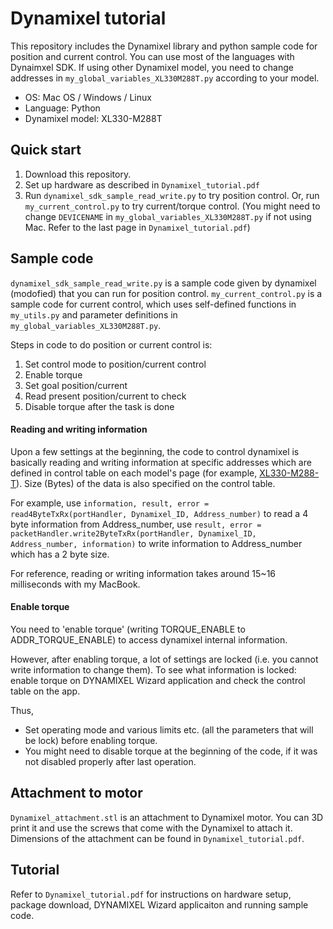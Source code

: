 # Dynamixel tutorial

This repository includes the Dynamixel library and python sample code for position and current control.
You can use most of the languages with Dynaimxel SDK. If using other Dynamixel model, you need to change addresses in `my_global_variables_XL330M288T.py` according to your model.

- OS: Mac OS / Windows / Linux
- Language: Python
- Dynamixel model: XL330-M288T 

## Quick start
1. Download this repository.
2. Set up hardware as described in `Dynamixel_tutorial.pdf`
3. Run `dynamixel_sdk_sample_read_write.py` to try position control. Or, run `my_current_control.py` to try current/torque control. 
    (You might need to change `DEVICENAME` in `my_global_variables_XL330M288T.py` if not using Mac. Refer to the last page in `Dynamixel_tutorial.pdf`)

## Sample code
`dynamixel_sdk_sample_read_write.py` is a sample code given by dynamixel (modofied) that you can run for position control.
`my_current_control.py` is a sample code for current control, which uses self-defined functions in `my_utils.py` and parameter definitions in `my_global_variables_XL330M288T.py`.

Steps in code to do position or current control is:
1. Set control mode to position/current control
2. Enable torque
3. Set goal position/current
4. Read present position/current to check
5. Disable torque after the task is done

#### Reading and writing information

Upon a few settings at the beginning, the code to control dynamixel is basically reading and writing information at specific addresses which are defined in control table on each model's page (for example, [XL330-M288-T](https://emanual.robotis.com/docs/en/dxl/x/xl330-m288/#control-table-description)).
Size (Bytes) of the data is also specified on the control table. 

For example, use `information, result, error = read4ByteTxRx(portHandler, Dynamixel_ID, Address_number)` to read a 4 byte information from Address_number, use `result, error = packetHandler.write2ByteTxRx(portHandler, Dynamixel_ID, Address_number, information)` to write information to Address_number which has a 2 byte size.

For reference, reading or writing information takes around 15~16 milliseconds with my MacBook.

#### Enable torque

You need to 'enable torque' (writing TORQUE_ENABLE to ADDR_TORQUE_ENABLE) to access dynamixel internal information.

However, after enabling torque, a lot of settings are locked (i.e. you cannot write information to change them). To see what information is locked: enable torque on DYNAMIXEL Wizard application and check the control table on the app.

Thus,
- Set operating mode and various limits etc. (all the parameters that will be lock) before enabling torque.
- You might need to disable torque at the beginning of the code, if it was not disabled properly after last operation.

## Attachment to motor

`Dynamixel_attachment.stl` is an attachment to Dynamixel motor. You can 3D print it and use the screws that come with the Dynamixel to attach it. Dimensions of the attachment can be found in `Dynamixel_tutorial.pdf`.

## Tutorial

Refer to `Dynamixel_tutorial.pdf` for instructions on hardware setup, package download, DYNAMIXEL Wizard applicaiton and running sample code.
